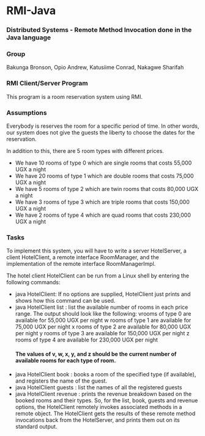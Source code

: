 # RMI-Java
### Distributed Systems - Remote Method Invocation done in the Java language

### Group
Bakunga Bronson,
Opio Andrew,
Katusiime Conrad,
Nakagwe Sharifah

### RMI Client/Server Program
This program is a room reservation system using RMI.  

### Assumptions 
Everybody is reserves the room for a specific period of time. In other words, our system does not give the guests the liberty to choose the dates for the reservation.

In addition to this, there are 5 room types with different prices.
<ul> 
<li> We have 10 rooms of type 0 which are single rooms that costs 55,000 UGX a night
<li> We have 20 rooms of type 1 which are double rooms that costs 75,000 UGX a night
<li> We have 5 rooms of type 2 which are twin rooms that costs 80,000 UGX a night
<li> We have 3 rooms of type 3 which are triple rooms that costs 150,000 UGX a night
<li> We have 2 rooms of type 4 which are quad rooms that costs 230,000 UGX a night
</ul>

### Tasks
To implement this system, you will have to write a server HotelServer, a client HotelClient, a remote interface RoomManager, and the implementation of the remote interface RoomManagerImpl.

The hotel client HotelClient can be run from a Linux shell by entering the following commands:
<ul>
<li> java HotelClient: If no options are supplied, HotelClient just prints and shows how this
command can be used.
<li> java HotelClient list <server address>: list the available number of rooms in each price range. The output should look like the following:
vrooms of type 0 are available for 55,000 UGX per night
w rooms of type 1 are available for 75,000 UGX per night 
  x rooms of type 2 are available for 80,000 UGX per night 
  y rooms of type 3 are available for 150,000 UGX per night 
  z rooms of type 4 are available for 230,000 UGX per night
  
#### The values of v, w, x, y, and z should be the current number of available rooms for each type of room.
  
<li> java HotelClient book <server address> <room type> <guest name>: books a room of the specified type (if available), and registers the name of the guest.
<li> java HotelClient guests <server address>: list the names of all the registered guests
<li> java HotelClient revenue <server address>: prints the revenue breakdown based on
the booked rooms and their types.
So, for the list, book, guests and revenue options, the HotelClient remotely invokes associated methods in a remote object. The HotelClient gets the results of these remote method invocations back from the HotelServer, and prints them out on its standard output.
